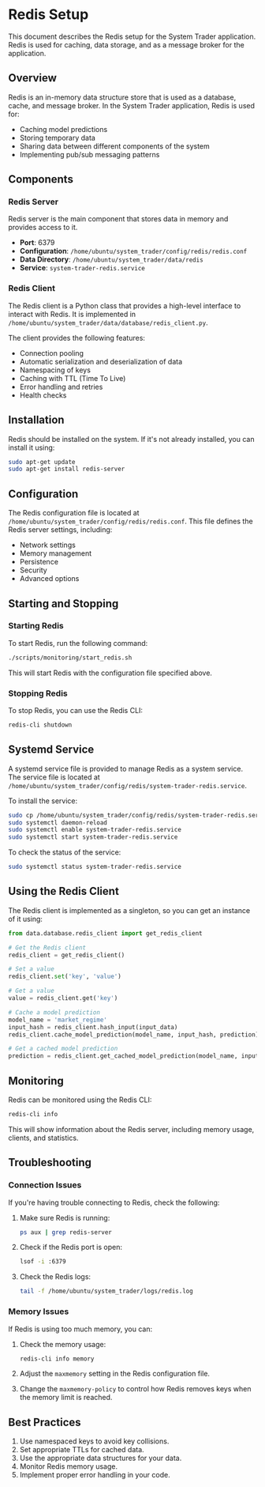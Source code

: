 # Redis Setup

This document describes the Redis setup for the System Trader application. Redis is used for caching, data storage, and as a message broker for the application.

## Overview

Redis is an in-memory data structure store that is used as a database, cache, and message broker. In the System Trader application, Redis is used for:

- Caching model predictions
- Storing temporary data
- Sharing data between different components of the system
- Implementing pub/sub messaging patterns

## Components

### Redis Server

Redis server is the main component that stores data in memory and provides access to it.

- **Port**: 6379
- **Configuration**: `/home/ubuntu/system_trader/config/redis/redis.conf`
- **Data Directory**: `/home/ubuntu/system_trader/data/redis`
- **Service**: `system-trader-redis.service`

### Redis Client

The Redis client is a Python class that provides a high-level interface to interact with Redis. It is implemented in `/home/ubuntu/system_trader/data/database/redis_client.py`.

The client provides the following features:

- Connection pooling
- Automatic serialization and deserialization of data
- Namespacing of keys
- Caching with TTL (Time To Live)
- Error handling and retries
- Health checks

## Installation

Redis should be installed on the system. If it's not already installed, you can install it using:

```bash
sudo apt-get update
sudo apt-get install redis-server
```

## Configuration

The Redis configuration file is located at `/home/ubuntu/system_trader/config/redis/redis.conf`. This file defines the Redis server settings, including:

- Network settings
- Memory management
- Persistence
- Security
- Advanced options

## Starting and Stopping

### Starting Redis

To start Redis, run the following command:

```bash
./scripts/monitoring/start_redis.sh
```

This will start Redis with the configuration file specified above.

### Stopping Redis

To stop Redis, you can use the Redis CLI:

```bash
redis-cli shutdown
```

## Systemd Service

A systemd service file is provided to manage Redis as a system service. The service file is located at `/home/ubuntu/system_trader/config/redis/system-trader-redis.service`.

To install the service:

```bash
sudo cp /home/ubuntu/system_trader/config/redis/system-trader-redis.service /etc/systemd/system/
sudo systemctl daemon-reload
sudo systemctl enable system-trader-redis.service
sudo systemctl start system-trader-redis.service
```

To check the status of the service:

```bash
sudo systemctl status system-trader-redis.service
```

## Using the Redis Client

The Redis client is implemented as a singleton, so you can get an instance of it using:

```python
from data.database.redis_client import get_redis_client

# Get the Redis client
redis_client = get_redis_client()

# Set a value
redis_client.set('key', 'value')

# Get a value
value = redis_client.get('key')

# Cache a model prediction
model_name = 'market_regime'
input_hash = redis_client.hash_input(input_data)
redis_client.cache_model_prediction(model_name, input_hash, prediction)

# Get a cached model prediction
prediction = redis_client.get_cached_model_prediction(model_name, input_hash)
```

## Monitoring

Redis can be monitored using the Redis CLI:

```bash
redis-cli info
```

This will show information about the Redis server, including memory usage, clients, and statistics.

## Troubleshooting

### Connection Issues

If you're having trouble connecting to Redis, check the following:

1. Make sure Redis is running:
   ```bash
   ps aux | grep redis-server
   ```

2. Check if the Redis port is open:
   ```bash
   lsof -i :6379
   ```

3. Check the Redis logs:
   ```bash
   tail -f /home/ubuntu/system_trader/logs/redis.log
   ```

### Memory Issues

If Redis is using too much memory, you can:

1. Check the memory usage:
   ```bash
   redis-cli info memory
   ```

2. Adjust the `maxmemory` setting in the Redis configuration file.

3. Change the `maxmemory-policy` to control how Redis removes keys when the memory limit is reached.

## Best Practices

1. Use namespaced keys to avoid key collisions.
2. Set appropriate TTLs for cached data.
3. Use the appropriate data structures for your data.
4. Monitor Redis memory usage.
5. Implement proper error handling in your code.
